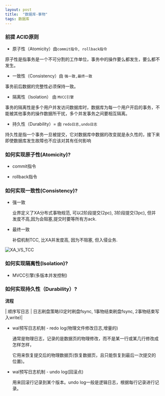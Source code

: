 ```yaml
---
layout: post
title:  "数据库-事物"
tags: 数据库
---
```


### 前提 ACID原则

- 原子性（Atomicity）由`commit指令, rollback指令`

原子性是指事务是一个不可分割的工作单位，事务中的操作要么都发生，要么都不发生。

- 一致性（Consistency）由 `强一致,最终一致`

事务前后数据的完整性必须保持一致。

- 隔离性（Isolation） 由 `MVCC引擎`

事务的隔离性是多个用户并发访问数据库时，数据库为每一个用户开启的事务，不能被其他事务的操作数据所干扰，多个并发事务之间要相互隔离。

- 持久性（Durability）= 由 `redo日志,undo日志`

持久性是指一个事务一旦被提交，它对数据库中数据的改变就是永久性的，接下来即使数据库发生故障也不应该对其有任何影响

### 如何实现原子性(Atomicity)?

- commit指令
  
- rollback指令


### 如何实现一致性(Consistency)? 

- 强一致
  
  业界定义了XA分布式事物规范, 可以2阶段提交(2pc), 3阶段提交(3pc), 但并发度不高,因为会阻塞,提交时要等所有方ack.
  
- 最终一致

  补偿机制TCC, 比XA并发度高, 因为不阻塞, 但入侵业务.

![XA_VS_TCC](../../../images/postimg/xa_vs_tcc.png)


### 如何实现隔离性(Isolation)? 

- MVCC引擎(多版本并发控制)
  

### 如何实现持久性（Durability）? 

**流程**

| 顺序写日志 | 日志刷盘策略(0定时刷盘fsync, 1事物结束刷盘fsync, 2事物结束写入write)|

- wal预写日志机制 - redo log(物理文件修改日志,增量的)
    
    通常是物理日志，记录的是数据页的物理修改，而不是某一行或某几行修改成怎样怎样，
    
    它用来恢复提交后的物理数据页(恢复数据页，且只能恢复到最后一次提交的位置)。

- wal预写日志机制 - undo log(回滚点)

    用来回滚行记录到某个版本。undo log一般是逻辑日志，根据每行记录进行记录。




